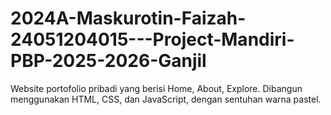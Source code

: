 # 2024A-Maskurotin-Faizah-24051204015---Project-Mandiri-PBP-2025-2026-Ganjil
Website portofolio pribadi yang berisi Home, About, Explore. Dibangun menggunakan HTML, CSS, dan JavaScript, dengan sentuhan warna pastel.
